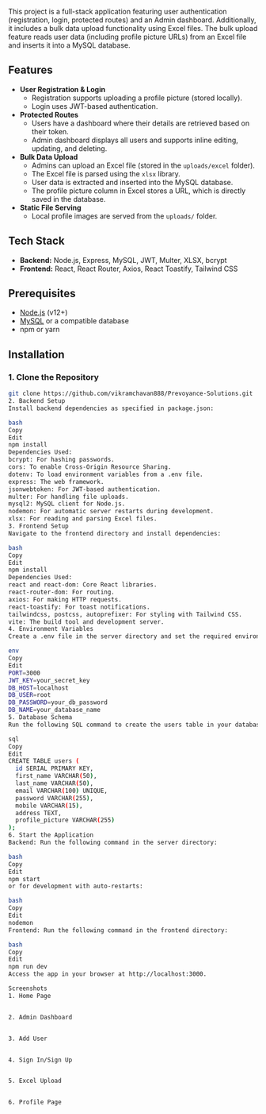 

This project is a full-stack application featuring user authentication (registration, login, protected routes) and an Admin dashboard. Additionally, it includes a bulk data upload functionality using Excel files. The bulk upload feature reads user data (including profile picture URLs) from an Excel file and inserts it into a MySQL database.

## Features

- **User Registration & Login**
  - Registration supports uploading a profile picture (stored locally).
  - Login uses JWT-based authentication.
- **Protected Routes**
  - Users have a dashboard where their details are retrieved based on their token.
  - Admin dashboard displays all users and supports inline editing, updating, and deleting.
- **Bulk Data Upload**
  - Admins can upload an Excel file (stored in the `uploads/excel` folder).
  - The Excel file is parsed using the `xlsx` library.
  - User data is extracted and inserted into the MySQL database.
  - The profile picture column in Excel stores a URL, which is directly saved in the database.
- **Static File Serving**
  - Local profile images are served from the `uploads/` folder.

## Tech Stack

- **Backend:** Node.js, Express, MySQL, JWT, Multer, XLSX, bcrypt
- **Frontend:** React, React Router, Axios, React Toastify, Tailwind CSS

## Prerequisites

- [Node.js](https://nodejs.org/) (v12+)
- [MySQL](https://www.mysql.com/) or a compatible database
- npm or yarn

## Installation

### 1. Clone the Repository

```bash
git clone https://github.com/vikramchavan888/Prevoyance-Solutions.git
2. Backend Setup
Install backend dependencies as specified in package.json:

bash
Copy
Edit
npm install
Dependencies Used:
bcrypt: For hashing passwords.
cors: To enable Cross-Origin Resource Sharing.
dotenv: To load environment variables from a .env file.
express: The web framework.
jsonwebtoken: For JWT-based authentication.
multer: For handling file uploads.
mysql2: MySQL client for Node.js.
nodemon: For automatic server restarts during development.
xlsx: For reading and parsing Excel files.
3. Frontend Setup
Navigate to the frontend directory and install dependencies:

bash
Copy
Edit
npm install
Dependencies Used:
react and react-dom: Core React libraries.
react-router-dom: For routing.
axios: For making HTTP requests.
react-toastify: For toast notifications.
tailwindcss, postcss, autoprefixer: For styling with Tailwind CSS.
vite: The build tool and development server.
4. Environment Variables
Create a .env file in the server directory and set the required environment variables:

env
Copy
Edit
PORT=3000
JWT_KEY=your_secret_key
DB_HOST=localhost
DB_USER=root
DB_PASSWORD=your_db_password
DB_NAME=your_database_name
5. Database Schema
Run the following SQL command to create the users table in your database:

sql
Copy
Edit
CREATE TABLE users (
  id SERIAL PRIMARY KEY,
  first_name VARCHAR(50),
  last_name VARCHAR(50),
  email VARCHAR(100) UNIQUE,
  password VARCHAR(255),
  mobile VARCHAR(15),
  address TEXT,
  profile_picture VARCHAR(255)
);
6. Start the Application
Backend: Run the following command in the server directory:

bash
Copy
Edit
npm start
or for development with auto-restarts:

bash
Copy
Edit
nodemon
Frontend: Run the following command in the frontend directory:

bash
Copy
Edit
npm run dev
Access the app in your browser at http://localhost:3000.

Screenshots
1. Home Page


2. Admin Dashboard


3. Add User


4. Sign In/Sign Up


5. Excel Upload


6. Profile Page


